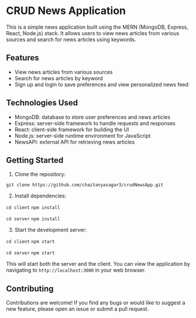 # CRUD News Application

This is a simple news application built using the MERN (MongoDB, Express, React, Node.js) stack. It allows users to view news articles from various sources and search for news articles using keywords.

## Features

-   View news articles from various sources
-   Search for news articles by keyword
-   Sign up and login to save preferences and view personalized news feed

## Technologies Used

-   MongoDB: database to store user preferences and news articles
-   Express: server-side framework to handle requests and responses
-   React: client-side framework for building the UI
-   Node.js: server-side runtime environment for JavaScript
-   NewsAPI: external API for retrieving news articles

## Getting Started

1.  Clone the repository:


`git clone https://github.com/chaitanyasagar3/crudNewsApp.git` 

2.  Install dependencies:

`cd client`
`npm install`


`cd server`
`npm install` 

3.  Start the development server:


`cd client` 
 `npm start` 
 
 
 `cd server`
 `npm start ` 

This will start both the server and the client. You can view the application by navigating to `http://localhost:3000` in your web browser.

## Contributing

Contributions are welcome! If you find any bugs or would like to suggest a new feature, please open an issue or submit a pull request.
